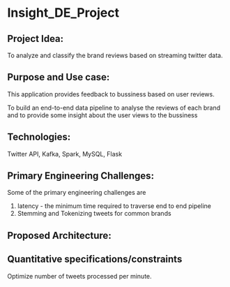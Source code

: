 # Insight_DE_Project

## Project Idea:

To analyze and classify the brand reviews based on streaming twitter data.

## Purpose and Use case:

This application provides feedback to bussiness based on user reviews. 

To build an end-to-end data pipeline to analyse the reviews of each brand and to provide some insight about the user views
to the bussiness 

## Technologies:

Twitter API, Kafka, Spark, MySQL, Flask

## Primary Engineering Challenges:
Some of the primary engineering challenges are 
1. latency - the minimum time required to traverse end to end pipeline
2. Stemming and Tokenizing tweets for common brands

## Proposed Architecture:


## Quantitative specifications/constraints
Optimize number of tweets processed per minute.